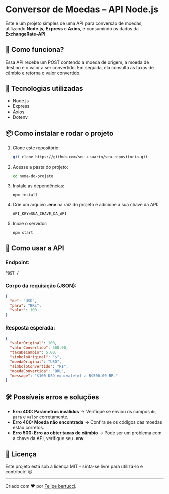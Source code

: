 # Conversor de Moedas – API Node.js

Este é um projeto simples de uma API para conversão de moedas, utilizando **Node.js**, **Express** e **Axios**, e consumindo os dados da **ExchangeRate-API**.

## 🚀 Como funciona?

Essa API recebe um POST contendo a moeda de origem, a moeda de destino e o valor a ser convertido. Em seguida, ela consulta as taxas de câmbio e retorna o valor convertido.

## 📌 Tecnologias utilizadas

- Node.js
- Express
- Axios
- Dotenv

## 📦 Como instalar e rodar o projeto

1. Clone este repositório:
   ```bash
   git clone https://github.com/seu-usuario/seu-repositorio.git
   ```
2. Acesse a pasta do projeto:
   ```bash
   cd nome-do-projeto
   ```
3. Instale as dependências:
   ```bash
   npm install
   ```
4. Crie um arquivo **.env** na raiz do projeto e adicione a sua chave da API:
   ```env
   API_KEY=SUA_CHAVE_DA_API
   ```
5. Inicie o servidor:
   ```bash
   npm start
   ```

## 📡 Como usar a API

### Endpoint:
```
POST /
```

### Corpo da requisição (**JSON**):
```json
{
  "de": "USD",
  "para": "BRL",
  "valor": 100
}
```

### Resposta esperada:
```json
{
  "valorOriginal": 100,
  "valorConvertido": 500.00,
  "taxaDeCambio": 5.00,
  "simboloOriginal": "$",
  "moedaOriginal": "USD",
  "simboloConvertido": "R$",
  "moedaConvertida": "BRL",
  "message": "$100 USD equivale(m) a R$500.00 BRL"
}
```

## 🛠 Possíveis erros e soluções

- **Erro 400: Parâmetros inválidos** → Verifique se enviou os campos `de`, `para` e `valor` corretamente.
- **Erro 400: Moeda não encontrada** → Confira se os códigos das moedas estão corretos.
- **Erro 500: Erro ao obter taxas de câmbio** → Pode ser um problema com a chave da API, verifique seu **.env**.

## 📜 Licença

Este projeto está sob a licença MIT - sinta-se livre para utilizá-lo e contribuir! 😃

---
Criado com ❤️ por [Felipe bertucci](https://github.com/bertuccii).

